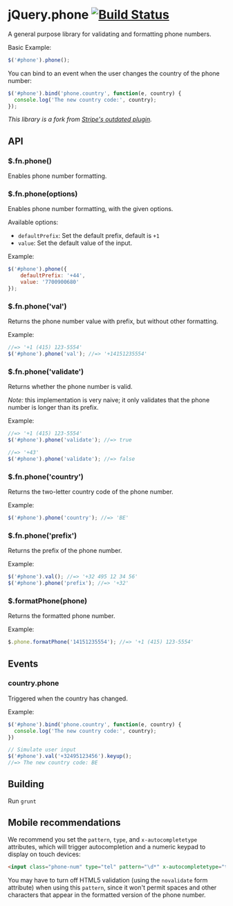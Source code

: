 # jQuery.phone [![Build Status](https://travis-ci.org/ellisio/jquery.phone.svg?branch=master)](https://travis-ci.org/ellisio/jquery.phone)

A general purpose library for validating and formatting phone numbers.

Basic Example:

```javascript
$('#phone').phone();
```

You can bind to an event when the user changes the country of the phone number:

```javascript
$('#phone').bind('phone.country', function(e, country) {
  console.log('The new country code:', country);
});
```

_This library is a fork from [Stripe's outdated plugin](https://github.com/stripe/jquery.mobilePhoneNumber)._

## API

### $.fn.phone()

Enables phone number formatting.

### $.fn.phone(options)

Enables phone number formatting, with the given options.

Available options:

- `defaultPrefix`: Set the default prefix, default is `+1`
- `value`: Set the default value of the input.

Example:

```javascript
$('#phone').phone({
    defaultPrefix: '+44',
    value: '7700900680'
});
```

### $.fn.phone('val')

Returns the phone number value with prefix, but without other formatting.

Example:

```javascript
//=> '+1 (415) 123-5554'
$('#phone').phone('val'); //=> '+14151235554'
```

### $.fn.phone('validate')

Returns whether the phone number is valid.

*Note:* this implementation is very naive; it only validates that the phone number is longer than its prefix.

Example:

``` javascript
//=> '+1 (415) 123-5554'
$('#phone').phone('validate'); //=> true

//=> '+43'
$('#phone').phone('validate'); //=> false
```

### $.fn.phone('country')

Returns the two-letter country code of the phone number.

Example:

```javascript
$('#phone').phone('country'); //=> 'BE'
```

### $.fn.phone('prefix')

Returns the prefix of the phone number.

Example:

``` javascript
$('#phone').val(); //=> '+32 495 12 34 56'
$('#phone').phone('prefix'); //=> '+32'
```

### $.formatPhone(phone)

Returns the formatted phone number.

Example:

``` javascript
$.phone.formatPhone('14151235554'); //=> '+1 (415) 123-5554'
```

## Events

### country.phone

Triggered when the country has changed.

Example:

``` javascript
$('#phone').bind('phone.country', function(e, country) {
  console.log('The new country code:', country);
})

// Simulate user input
$('#phone').val('+32495123456').keyup();
//=> The new country code: BE
```

## Building

Run `grunt`

## Mobile recommendations

We recommend you set the `pattern`, `type`, and `x-autocompletetype` attributes, which will trigger autocompletion and a numeric keypad to display on touch devices:

``` html
<input class="phone-num" type="tel" pattern="\d*" x-autocompletetype="tel">
```

You may have to turn off HTML5 validation (using the `novalidate` form attribute) when using this `pattern`, since it won't permit spaces and other characters that appear in the formatted version of the phone number.
